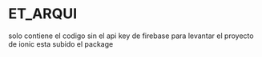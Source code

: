 # ET_ARQUI
solo contiene el codigo sin el api key de firebase para levantar el proyecto de ionic esta subido el package 
